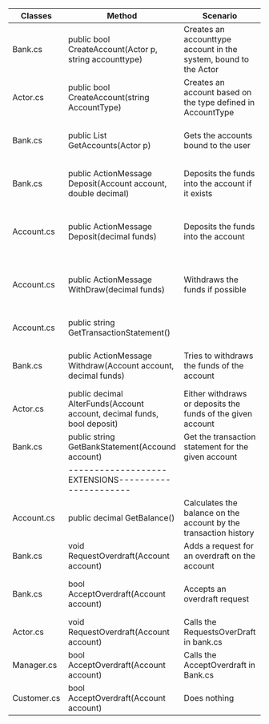 | Classes     | Method                                                                  | Scenario                                                         | Return value                                              |
|-------------|-------------------------------------------------------------------------|------------------------------------------------------------------|-----------------------------------------------------------|
| Bank.cs     | public bool CreateAccount(Actor p, string accounttype)                  | Creates an accounttype account in the system, bound to the Actor | True if the account is created, false otherwise           |
| Actor.cs    | public bool CreateAccount(string AccountType)                           | Creates an account based on the type defined in AccountType      | True if the account is created, false otherwise           |
| Bank.cs     | public List<Accounts> GetAccounts(Actor p)                              | Gets the accounts bound to the user                              | A list of the accounts bound to the user                  |
| Bank.cs     | public ActionMessage Deposit(Account account, double decimal)           | Deposits the funds into the account if it exists                 | True if the funds are depostited, false otherwise         |
| Account.cs  | public ActionMessage Deposit(decimal funds)                             | Deposits the funds into the account                              | An ActionMessage based on the success of the deposit      |
| Account.cs  | public ActionMessage WithDraw(decimal funds)                            | Withdraws the funds if possible                                  | An ActionMessage based on the success of the withdraw     |
| Account.cs  | public string GetTransactionStatement()                                 |                                                                  | The transaction statement                                 |
| Bank.cs     | public ActionMessage Withdraw(Account account, decimal funds)           | Tries to withdraws the funds of the account                      | The amount withdrawed, 0 if withdrawal not possible       |
| Actor.cs    | public decimal AlterFunds(Account account, decimal funds, bool deposit) | Either withdraws or deposits the funds of the given account      | Returns an ActionMessage                                  |
| Bank.cs     | public string GetBankStatement(Accound account)                         | Get the transaction statement for the given account              | The transaction statement                                 |
|             | -------------------EXTENSIONS----------------------                     |                                                                  |                                                           |
| Account.cs  | public decimal GetBalance()                                             | Calculates the balance on the account by the transaction history | The balance on the account                                |
| Bank.cs     | void RequestOverdraft(Account account)                                  | Adds a request for an overdraft on the account                   |                                                           |
| Bank.cs     | bool AcceptOverdraft(Account account)                                   | Accepts an overdraft request                                     | True if the given account has a requests, false otherwise |
| Actor.cs    | void RequestOverdraft(Account account)                                  | Calls the RequestsOverDraft in bank.cs                           |                                                           |
| Manager.cs  | bool AcceptOverdraft(Account account)                                   | Calls the AcceptOverdraft in Bank.cs                             |                                                           |
| Customer.cs | bool AcceptOverdraft(Account account)                                   | Does nothing                                                     | False                                                     |